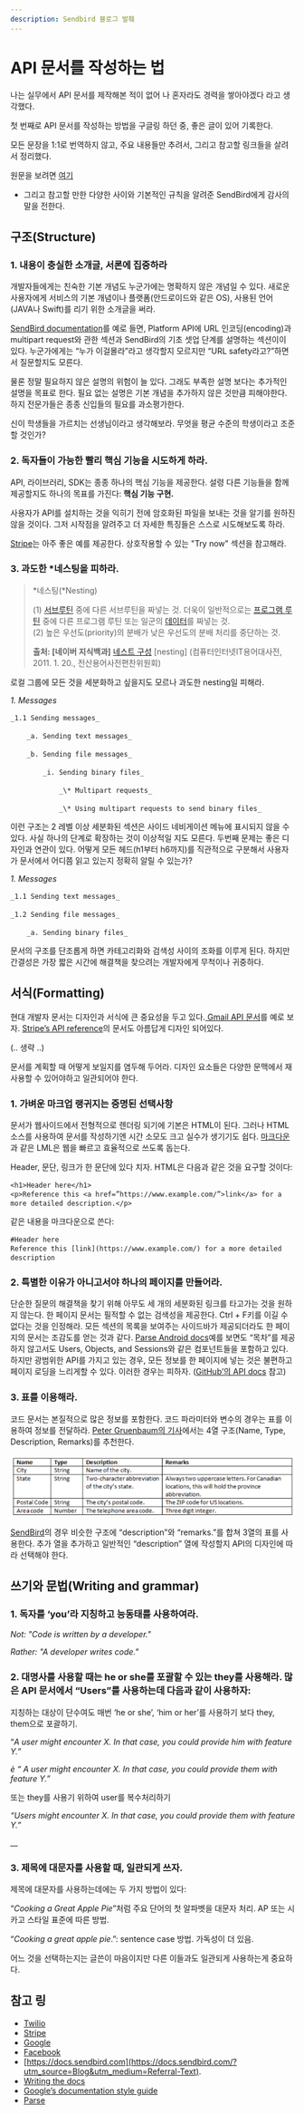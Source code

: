 ```yaml
---
description: Sendbird 블로그 발췌
---
```


# API 문서를 작성하는 법



나는 실무에서 API 문서를 제작해본 적이 없어 나 혼자라도 경력을 쌓아야겠다 라고 생각했다.

첫 번째로 API 문서를 작성하는 방법을 구글링 하던 중, 좋은 글이 있어 기록한다.

모든 문장을 1:1로 번역하지 않고, 주요 내용들만 추려서, 그리고 참고할 링크들을 살려서 정리했다.

원문을 보려면 [여기](https://blog.sendbird.com/a-guide-to-writing-api-documentation)

+ 그리고 참고할 만한 다양한 사이와 기본적인 규칙을 알려준 SendBird에게 감사의 말을 전한다.



## 구조\(Structure\)

### 1.     내용이 충실한 소개글, 서론에 집중하라

개발자들에게는 친숙한 기본 개념도 누군가에는 명확하지 않은 개념일 수 있다. 새로운 사용자에게 서비스의 기본 개념이나 플랫폼\(안드로이드와 같은 OS\), 사용된 언어\(JAVA나 Swift\)를 리기 위한 소개글을 써라.

 [SendBird documentation](https://docs.sendbird.com/platform?utm_source=Blog&utm_medium=Referral-Text)를 예로 들면,  Platform API에 URL 인코딩\(encoding\)과 multipart request와 관한 섹션과 SendBird의 기초 셋업 단계를 설명하는 섹션이이 있다. 누군가에게는 “누가 이걸몰라”라고 생각할지 모르지만 “URL safety라고?”하면서 질문할지도 모른다.

물론 정말 필요하지 않은 설명의 위험이 늘 있다.  그래도 부족한 설명 보다는 추가적인 설명을 목표로 한다. 필요 없는 설명은 기본 개념을 추가하지 않은 것만큼 피해야한다. 하지 전문가들은 종종 신입들의 필요를 과소평가한다. 

신이 학생들을 가르치는 선생님이라고 생각해보라. 무엇을 평균 수준의 학생이라고 조준할 것인가?



### 2.     독자들이 가능한 빨리 핵심 기능을 시도하게 하라.

API, 라이브러리, SDK는 종종 하나의 핵심 기능을 제공한다. 설령 다른 기능들을 함께 제공할지도 하나의 목표를 가진다: **핵심 기능 구현.** 

사용자가 API를 설치하는 것을 익히기 전에 암호화된 파일을 보내는 것을 알기를 원하진 않을 것이다. 그저 시작점을 알려주고 더 자세한 특징들은 스스로 시도해보도록 하라.

[Stripe](https://stripe.com/docs)는 아주 좋은 예를 제공한다. 상호작용할 수 있는 "Try now" 섹션을 참고해라.



### 3.     과도한 \*네스팅을 피하라.

> \*네스팅\(\*Nesting\) 
>
> \(1\) [서브루틴](https://terms.naver.com/entry.nhn?docId=852166&ref=y) 중에 다른 서브루틴을 짜넣는 것. 더욱이 일반적으로는 [프로그램 루틴](https://terms.naver.com/entry.nhn?docId=833918&ref=y) 중에 다른 프로그램 루틴 또는 일군의 [데이터](https://terms.naver.com/entry.nhn?docId=847441&ref=y)를 짜넣는 것.  
> \(2\) 높은 우선도\(priority\)의 분배가 낮은 우선도의 분배 처리를 중단하는 것.
>
> **출처: \[네이버 지식백과\]** [네스트 구성](https://terms.naver.com/entry.nhn?docId=830466) \[nesting\] \(컴퓨터인터넷IT용어대사전, 2011. 1. 20., 전산용어사전편찬위원회\)



로컬 그룹에 모든 것을 세분화하고 싶을지도 모르나 과도한 nesting일 피해라.

_1. Messages_

    _1.1 Sending messages_

        _a. Sending text messages_

        _b. Sending file messages_

            _i. Sending binary files_

                _\* Multipart requests_

                _\* Using multipart requests to send binary files_

이런 구조는 2 레벨 이상 세분화된 섹션은 사이드 네비게이션 메뉴에 표시되지 않을 수 있다. 사실 하나의 단계로 확장하는 것이 이상적일 지도 모른다. 두번째 문제는 좋은 디자인과 연관이 있다. 어떻게 모든 헤드\(h1부터 h6까지\)를 직관적으로 구분해서 사용자가 문서에서 어디쯤 읽고 있는지 정확히 알릴 수 있는가?

_1. Messages_

    _1.1 Sending text messages_

    _1.2 Sending file messages_

        _a. Sending binary files_

문서의 구조를 단조롭게 하면 카테고리화와 검색성 사이의 조화를 이루게 된다. 하지만 간결성은 가장 짧은 시간에 해결책을 찾으려는 개발자에게 무척이나 귀중하다.



## 서식\(Formatting\)

현대 개발자 문서는 디자인과 서식에 큰 중요성을 두고 있다.[ Gmail API 문서](https://developers.google.com/gmail/api/v1/reference/users/labels/update)를 예로 보자.  [Stripe’s API reference](https://stripe.com/docs/api#authentication)의 문서도 아름답게 디자인 되어있다.

\(.. 생략 ..\)

문서를 계획할 때 어떻게 보일지를 염두해 두어라. 디자인 요소들은 다양한 문맥에서 재사용할 수 있어야하고 일관되어야 한다.



### 1.     가벼운 마크업 랭귀지는 증명된 선택사항

문서가 웹사이드에서 전형적으로 렌더링 되기에 기본은 HTML이 된다. 그러나 HTML 소스를 사용하여 문서를 작성하기엔 시간 소모도 크고 실수가 생기기도 쉽다. [마크다운](https://daringfireball.net/projects/markdown/syntax)과 같은 LML은 웹을 빠르고 효율적으로 쓰도록 돕는다. 

Header, 문단, 링크가 한 문단에 있다 치자. HTML은 다음과 같은 것을 요구할 것이다: 

```text
<h1>Header here</h1>
<p>Reference this <a href=”https://www.example.com/”>link</a> for a more detailed description.</p>
```

  
같은 내용을 마크다운으로 쓴다:

```text
#Header here
Reference this [link](https://www.example.com/) for a more detailed description
```



### 2.     특별한 이유가 아니고서야 하나의 페이지를 만들어라.

단순한 질문의 해결책을 찾기 위해 아무도 세 개의 세분화된 링크를 타고가는 것을 원하지 않는다. 한 페이지 문서는 필적할 수 없는 검색성을 제공한다. Ctrl + F키를 이길 수 없다는 것을 인정해라. 모든 섹션의 목록을 보여주는 사이드바가 제공되더라도 한 페이지의 문서는 조감도를 얻는 것과 같다. [Parse Android docs](http://docs.parseplatform.org/android/guide/)예를 보면도 “목차”를 제공하지 않고서도 Users, Objects, and Sessions와 같은 컴포넌트들을 포함하고 있다. 하지만 광범위한 API를 가지고 있는 경우, 모든 정보를 한 페이지에 넣는 것은 불편하고 페이지 로딩을 느리게할 수 있다. 이러한 경우는 피하자. \([GitHub’의 API docs](https://developer.github.com/v3/) 참고\)



### 3.     표를 이용해라.

코드 문서는 본질적으로 많은 정보를 포함한다. 코드 파라미터와 변수의 경우는 표를 이용하여 정보를 전달하라. [Peter Gruenbaum의 기사](https://www.programmableweb.com/news/web-api-documentation-best-practices/2010/08/12)에서는 4열 구조\(Name,  Type, Description, Remarks\)를 추천한다.

![resource: Peter Gruenbarum&apos;s article](../.gitbook/assets/image%20%2831%29.png)

 [SendBird](https://docs.sendbird.com/platform?utm_source=Blog&utm_medium=Referral-Text&_ga=2.199464174.1799238679.1565728700-1150278189.1565728700#user_3_create_a_user)의 경우 비슷한 구조에 “description”와 “remarks.”를 합쳐 3열의 표를 사용한다. 추가 열을 추가하고 일반적인 “description” 열에 작성할지 API의 디자인에 따라 선택해야 한다.







## 쓰기와 문법\(Writing and grammar\)



### 1.     독자를 ‘you’라 지칭하고 능동태를 사용하여라.

_Not: "Code is written by a developer."_ 

_Rather: "A developer writes code."_



### 2.     대명사를 사용할 때는 he or she를 포괄할 수 있는 they를 사용해라. 많은 API 문서에서 “Users”를 사용하는데 다음과 같이 사용하자:

지칭하는 대상이 단수여도 매번 ‘he or she’,  ‘him or her’를 사용하기 보다 they, them으로 포괄하기.

“_A user might encounter X. In that case, you could provide him with feature Y.”_

_è “ A user might encounter X. In that case, you could provide them with feature Y.”_

또는 they를 사용기 위하여 user를 복수처리하기

 _“Users might encounter X. In that case, you could provide them with feature Y.”_

\_\_

### 3.     제목에 대문자를 사용할 때, 일관되게 쓰자.

제목에 대문자를 사용하는데에는 두 가지 방법이 있다:

“_Cooking a Great Apple Pie_”처럼 주요 단어의 첫 알파벳을 대문자 처리. AP 또는 시카고 스타일 표준에 따른 방법.

 “_Cooking a great apple pie_.”: sentence case 방법. 가독성이 더 있음.

어느 것을 선택하는지는 글쓴이 마음이지만 다른 이들과도 일관되게 사용하는게 중요하다.



## 참고 링

* [Twilio](https://www.twilio.com/docs/)
* [Stripe](https://stripe.com/docs) 
* [Google](https://developers.google.com/gmail/api/v1/reference/)
* [Facebook](https://developers.facebook.com/docs/graph-api) 
* [https://docs.sendbird.com](https://docs.sendbird.com/?utm_source=Blog&utm_medium=Referral-Text).
* [Writing the docs](http://www.writethedocs.org/guide/) 
* [Google’s documentation style guide](https://github.com/google/styleguide/tree/gh-pages/docguide) 
* [Parse](http://blog.parse.com/learn/engineering/designing-great-api-docs/)

